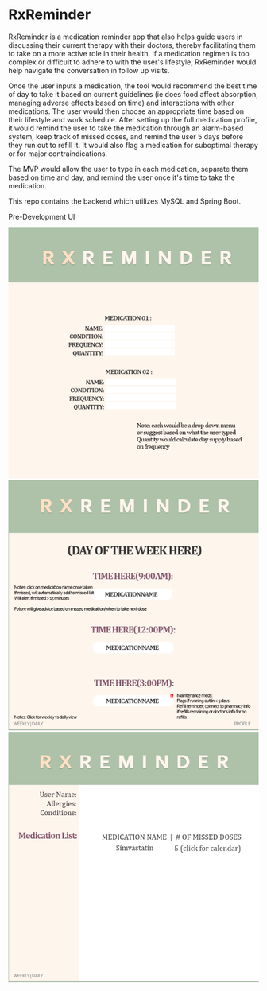 # RxReminder
RxReminder is a medication reminder app that also helps guide users in discussing their current therapy with their doctors, thereby facilitating them to take on a more active role in their health. If a medication regimen is too complex or difficult to adhere to with the user's lifestyle, RxReminder would help navigate the conversation in follow up visits.

Once the user inputs a medication, the tool would recommend the best time of day to take it based on current guidelines (ie does food affect absorption, managing adverse effects based on time) and interactions with other medications. The user would then choose an appropriate time based on their lifestyle and work schedule. After setting up the full medication profile, it would remind the user to take the medication through an alarm-based system, keep track of missed doses, and remind the user 5 days before they run out to refill it. It would also flag a medication for suboptimal therapy or for major contraindications.

The MVP would allow the user to type in each medication, separate them based on time and day, and remind the user once it's time to take the medication.

This repo contains the backend which utilizes MySQL and Spring Boot. 


Pre-Development UI


![Medication Input Page](medicationinputpage.png)
![Pill Organizer Page](pillorganizerpage-1.png)
![Profile Page](profilepage-1.png)
